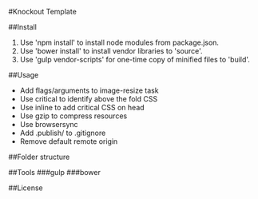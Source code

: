 #Knockout Template

##Install
1. Use 'npm install' to install node modules from package.json.
2. Use 'bower install' to install vendor libraries to 'source'.
3. Use 'gulp vendor-scripts' for one-time copy of minified files to 'build'.

##Usage
- Add flags/arguments to image-resize task
- Use critical to identify above the fold CSS
- Use inline to add critical CSS on head
- Use gzip to compress resources
- Use browsersync
- Add .publish/ to .gitignore
- Remove default remote origin

##Folder structure

##Tools
###gulp
###bower

##License
